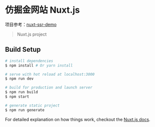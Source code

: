 # 仿掘金网站 Nuxt.js

项目参考：[nuxt-ssr-demo](https://github.com/xuqiang521/nuxt-ssr-demo)
> Nuxt.js project

## Build Setup

``` bash
# install dependencies
$ npm install # Or yarn install

# serve with hot reload at localhost:3000
$ npm run dev

# build for production and launch server
$ npm run build
$ npm start

# generate static project
$ npm run generate
```

For detailed explanation on how things work, checkout the [Nuxt.js docs](https://github.com/nuxt/nuxt.js).

